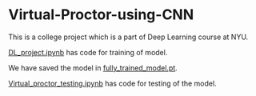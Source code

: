 # Virtual-Proctor-using-CNN
This is a college project which is a part of Deep Learning course at NYU.


[DL_project.ipynb](DL_project.ipynb) has code for training of model.

We have saved the model in [fully_trained_model.pt](fully_trained_model.pt).

[Virtual_proctor_testing.ipynb](Virtual_proctor_testing.ipynb) has code for testing of the model.
